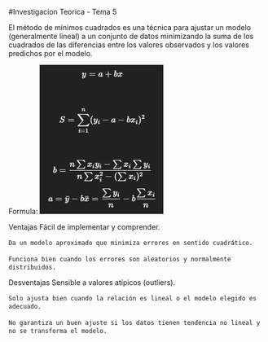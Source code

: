 #Investigacion Teorica - Tema 5

El método de mínimos cuadrados es una técnica para ajustar un modelo (generalmente lineal) a un conjunto de datos minimizando la suma de los cuadrados de las diferencias entre los valores observados y los valores predichos por el modelo.

Formula:
    ![alt text](image.png)

Ventajas
    Fácil de implementar y comprender.

    Da un modelo aproximado que minimiza errores en sentido cuadrático.

    Funciona bien cuando los errores son aleatorios y normalmente distribuidos.

Desventajas
    Sensible a valores atípicos (outliers).

    Solo ajusta bien cuando la relación es lineal o el modelo elegido es adecuado.

    No garantiza un buen ajuste si los datos tienen tendencia no lineal y no se transforma el modelo.